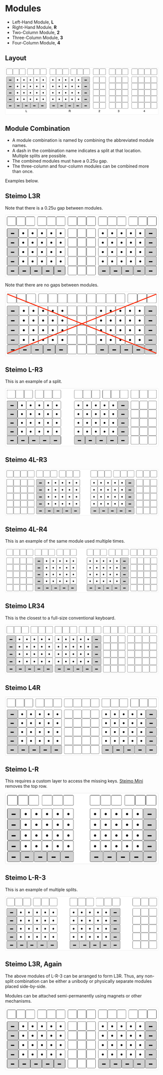 # Modules

* Left-Hand Module, **L**
* Right-Hand Module, **R**
* Two-Column Module, **2**
* Three-Column Module, **3**
* Four-Column Module, **4**

## Layout

![](images/modules.png)

## Module Combination

* A module combination is named by combining the abbreviated module names.
* A dash in the combination name indicates a split at that location. Multiple splits are possible.
* The combined modules must have a 0.25u gap.
* The three-column and four-column modules can be combined more than once.

Examples below.

## Steimo L3R

Note that there is a 0.25u gap between modules.

![](images/modules-L3R.png)

Note that there are no gaps between modules.

![](images/modules-L3R-no-gaps.png)

## Steimo L-R3

This is an example of a split.

![](images/modules-L-R3.png)

## Steimo 4L-R3

![](images/modules-4L-R3.png)

## Steimo 4L-R4

This is an example of the same module used multiple times.

![](images/modules-4L-R4.png)

## Steimo LR34

This is the closest to a full-size conventional keyboard.

![](images/modules-LR34.png)

## Steimo L4R

![](images/modules-L4R.png)

## Steimo L-R

This requires a custom layer to access the missing keys. [Steimo Mini](mini.md) removes the top row.

![](images/modules-L-R.png)

## Steimo L-R-3

This is an example of multiple splits.

![](images/modules-L-R-3.png)

## Steimo L3R, Again

The above modules of L-R-3 can be arranged to form L3R. Thus, any non-split combination can be either a unibody or physically separate modules placed side-by-side.

Modules can be attached semi-permanently using magnets or other mechanisms.

![](images/modules-L3R.png)
